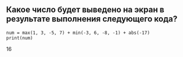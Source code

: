 ## Какое число будет выведено на экран в результате выполнения следующего кода?

```
num = max(1, 3, -5, 7) + min(-3, 6, -8, -1) + abs(-17)
print(num)
```

16